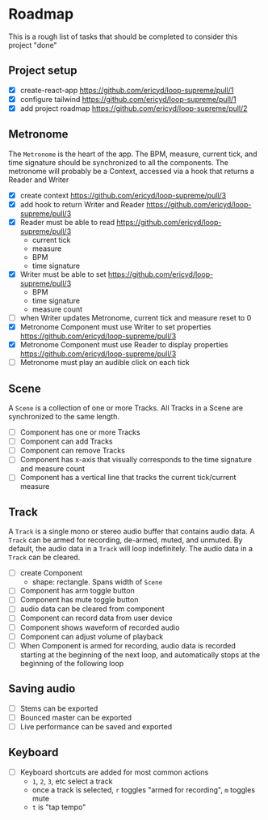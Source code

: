 # Roadmap

This is a rough list of tasks that should be completed to consider this project "done"

## Project setup

- [x] create-react-app https://github.com/ericyd/loop-supreme/pull/1
- [x] configure tailwind https://github.com/ericyd/loop-supreme/pull/1
- [x] add project roadmap https://github.com/ericyd/loop-supreme/pull/2

## Metronome

The `Metronome` is the heart of the app. The BPM, measure, current tick, and time signature should be synchronized to all the components. The metronome will probably be a Context, accessed via a hook that returns a Reader and Writer

- [x] create context https://github.com/ericyd/loop-supreme/pull/3
- [x] add hook to return Writer and Reader https://github.com/ericyd/loop-supreme/pull/3
- [x] Reader must be able to read https://github.com/ericyd/loop-supreme/pull/3
  - current tick
  - measure
  - BPM
  - time signature
- [x] Writer must be able to set https://github.com/ericyd/loop-supreme/pull/3
  - BPM
  - time signature
  - measure count
- [ ] when Writer updates Metronome, current tick and measure reset to 0
- [x] Metronome Component must use Writer to set properties https://github.com/ericyd/loop-supreme/pull/3
- [x] Metronome Component must use Reader to display properties https://github.com/ericyd/loop-supreme/pull/3
- [ ] Metronome must play an audible click on each tick

## Scene

A `Scene` is a collection of one or more Tracks. All Tracks in a Scene are synchronized to the same length.

- [ ] Component has one or more Tracks
- [ ] Component can add Tracks
- [ ] Component can remove Tracks
- [ ] Component has x-axis that visually corresponds to the time signature and measure count
- [ ] Component has a vertical line that tracks the current tick/current measure

## Track

A `Track` is a single mono or stereo audio buffer that contains audio data. A `Track` can be armed for recording, de-armed, muted, and unmuted. By default, the audio data in a `Track` will loop indefinitely. The audio data in a `Track` can be cleared.

- [ ] create Component
  - shape: rectangle. Spans width of `Scene`
- [ ] Component has arm toggle button
- [ ] Component has mute toggle button
- [ ] audio data can be cleared from component
- [ ] Component can record data from user device
- [ ] Component shows waveform of recorded audio
- [ ] Component can adjust volume of playback
- [ ] When Component is armed for recording, audio data is recorded starting at the beginning of the next loop, and automatically stops at the beginning of the following loop

## Saving audio

- [ ] Stems can be exported
- [ ] Bounced master can be exported
- [ ] Live performance can be saved and exported

## Keyboard

- [ ] Keyboard shortcuts are added for most common actions
  - `1`, `2`, `3`, etc select a track
  - once a track is selected, `r` toggles "armed for recording", `m` toggles mute
  - `t` is "tap tempo"
